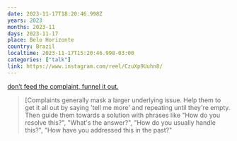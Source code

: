 ```yaml
---
date: 2023-11-17T18:20:46.998Z
years: 2023
months: 2023-11
days: 2023-11-17
place: Belo Horizonte
country: Brazil
localtime: 2023-11-17T15:20:46.998-03:00
categories: ["talk"]
link: https://www.instagram.com/reel/CzuXp9Uuhn8/
---
```

[don’t feed the complaint, funnel it out.](https://www.instagram.com/reel/CzuXp9Uuhn8/)

> [Complaints generally mask a larger underlying issue. Help them to get it all out by saying 'tell me more' and repeating until they're empty. Then guide them towards a solution with phrases like "How do you resolve this?", "What's the answer?", "How do you usually handle this?", "How have you addressed this in the past?"
